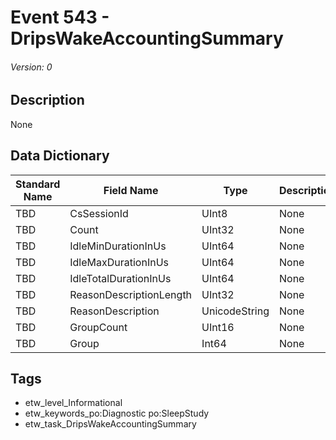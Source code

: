 # Event 543 - DripsWakeAccountingSummary
###### Version: 0

## Description
None

## Data Dictionary
|Standard Name|Field Name|Type|Description|Sample Value|
|---|---|---|---|---|
|TBD|CsSessionId|UInt8|None|`None`|
|TBD|Count|UInt32|None|`None`|
|TBD|IdleMinDurationInUs|UInt64|None|`None`|
|TBD|IdleMaxDurationInUs|UInt64|None|`None`|
|TBD|IdleTotalDurationInUs|UInt64|None|`None`|
|TBD|ReasonDescriptionLength|UInt32|None|`None`|
|TBD|ReasonDescription|UnicodeString|None|`None`|
|TBD|GroupCount|UInt16|None|`None`|
|TBD|Group|Int64|None|`None`|

## Tags
* etw_level_Informational
* etw_keywords_po:Diagnostic po:SleepStudy
* etw_task_DripsWakeAccountingSummary